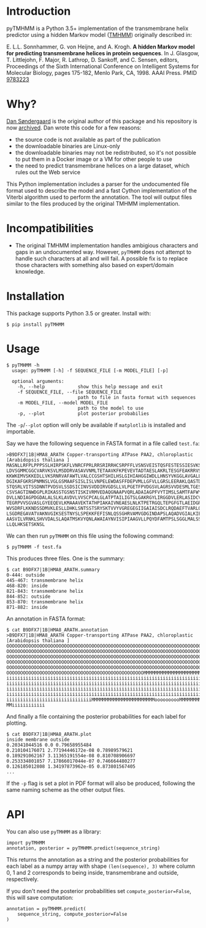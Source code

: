 # Introduction

pyTMHMM is a Python 3.5+ implementation of the transmembrane helix predictor using a
hidden Markov model ([TMHMM](http://www.cbs.dtu.dk/services/TMHMM/)) originally
described in:

E\. L.L. Sonnhammer, G. von Heijne, and A. Krogh. **A hidden Markov model for
predicting transmembrane helices in protein sequences**. In J. Glasgow,
T. Littlejohn, F. Major, R. Lathrop, D. Sankoff, and C. Sensen, editors,
Proceedings of the Sixth International Conference on Intelligent Systems for
Molecular Biology, pages 175-182, Menlo Park, CA, 1998. AAAI Press. PMID [9783223](https://pubmed.ncbi.nlm.nih.gov/9783223/)

# Why?

[Dan Søndergaard](https://github.com/dansondergaard) is the original author of this 
package and his repository is now [archived](https://github.com/dansondergaard/tmhmm.py). Dan wrote this code for a few reasons:

- the source code is not available as part of the publication
- the downloadable binaries are Linux-only
- the downloadable binaries may not be redistributed, so it's not possible to
  put them in a Docker image or a VM for other people to use
- the need to predict transmembrane helices on a large dataset, which rules
  out the Web service

This Python implementation includes a parser for the undocumented file format
used to describe the model and a fast Cython implementation of the
Viterbi algorithm used to perform the annotation. The tool will output files
similar to the files produced by the original TMHMM implementation.

# Incompatibilities

* The original TMHMM implementation handles ambigious characters and gaps in an
  undocumented way. However, `pyTMHMM` does not attempt to handle such
  characters at all and will fail. A possible fix is to replace those
  characters with something also based on expert/domain knowledge.

# Installation

This package supports Python 3.5 or greater. Install with:

    $ pip install pyTMHMM

# Usage

    $ pyTMHMM -h
      usage: pyTMHMM [-h] -f SEQUENCE_FILE [-m MODEL_FILE] [-p]

      optional arguments:
        -h, --help            show this help message and exit
        -f SEQUENCE_FILE, --file SEQUENCE_FILE
                              path to file in fasta format with sequences
        -m MODEL_FILE, --model MODEL_FILE
                              path to the model to use
        -p, --plot            plot posterior probabilies

The `-p`/`--plot` option will only be available if `matplotlib` is installed
and importable.

Say we have the following sequence in FASTA format in a file called `test.fa`:

    >B9DFX7|1B|HMA8_ARATH Copper-transporting ATPase PAA2, chloroplastic  [Arabidopsis thaliana ]
    MASNLLRFPLPPPSSLHIRPSKFLVNRCFPRLRRSRIRRHCSRPFFLVSNSVEISTQSFESTESSIESVKSITSDTPIL
    LDVSGMMCGGCVARVKSVLMSDDRVASAVVNMLTETAAVKFKPEVEVTADTAESLAKRLTESGFEAKRRVSGMGVAENV
    KKWKEMVSKKEDLLVKSRNRVAFAWTLVALCCGSHTSHILHSLGIHIAHGGIWDLLHNSYVKGGLAVGALLGPGRELLF
    DGIKAFGKRSPNMNSLVGLGSMAAFSISLISLVNPELEWDASFFDEPVMLLGFVLLGRSLEERAKLQASTDMNELLSLI
    STQSRLVITSSDNNTPVDSVLSSDSICINVSVDDIRVGDSLLVLPGETFPVDGSVLAGRSVVDESMLTGESLPVFKEEG
    CSVSAGTINWDGPLRIKASSTGSNSTISKIVRMVEDAQGNAAPVQRLADAIAGPFVYTIMSLSAMTFAFWYYVGSHIFP
    DVLLNDIAGPDGDALALSLKLAVDVLVVSCPCALGLATPTAILIGTSLGAKRGYLIRGGDVLERLASIDCVALDKTGTL
    TEGRPVVSGVASLGYEEQEVLKMAAAVEKTATHPIAKAIVNEAESLNLKTPETRGQLTEPGFGTLAEIDGRFVAVGSLE
    WVSDRFLKKNDSSDMVKLESLLDHKLSNTSSTSRYSKTVVYVGREGEGIIGAIAISDCLRQDAEFTVARLQEKGIKTVL
    LSGDREGAVATVAKNVGIKSESTNYSLSPEKKFEFISNLQSSGHRVAMVGDGINDAPSLAQADVGIALKIEAQENAASN
    AASVILVRNKLSHVVDALSLAQATMSKVYQNLAWAIAYNVISIPIAAGVLLPQYDFAMTPSLSGGLMALSSIFVVSNSL
    LLQLHKSETSKNSL

We can then run `pyTMHMM` on this file using the following command:

    $ pyTMHMM -f test.fa

This produces three files. One is the summary:

    $ cat B9DFX7|1B|HMA8_ARATH.summary
    0-444: outside
    445-467: transmembrane helix
    468-820: inside
    821-843: transmembrane helix
    844-852: outside
    853-870: transmembrane helix
    871-882: inside

An annotation in FASTA format:

    $ cat B9DFX7|1B|HMA8_ARATH.annotation
    >B9DFX7|1B|HMA8_ARATH Copper-transporting ATPase PAA2, chloroplastic  [Arabidopsis thaliana ]
    OOOOOOOOOOOOOOOOOOOOOOOOOOOOOOOOOOOOOOOOOOOOOOOOOOOOOOOOOOOOOOOOOOOOOOOOOOOOOOO
    OOOOOOOOOOOOOOOOOOOOOOOOOOOOOOOOOOOOOOOOOOOOOOOOOOOOOOOOOOOOOOOOOOOOOOOOOOOOOOO
    OOOOOOOOOOOOOOOOOOOOOOOOOOOOOOOOOOOOOOOOOOOOOOOOOOOOOOOOOOOOOOOOOOOOOOOOOOOOOOO
    OOOOOOOOOOOOOOOOOOOOOOOOOOOOOOOOOOOOOOOOOOOOOOOOOOOOOOOOOOOOOOOOOOOOOOOOOOOOOOO
    OOOOOOOOOOOOOOOOOOOOOOOOOOOOOOOOOOOOOOOOOOOOOOOOOOOOOOOOOOOOOOOOOOOOOOOOOOOOOOO
    OOOOOOOOOOOOOOOOOOOOOOOOOOOOOOOOOOOOOOOOOOOOOOOOOOMMMMMMMMMMMMMMMMMMMMMMMiiiiii
    iiiiiiiiiiiiiiiiiiiiiiiiiiiiiiiiiiiiiiiiiiiiiiiiiiiiiiiiiiiiiiiiiiiiiiiiiiiiiii
    iiiiiiiiiiiiiiiiiiiiiiiiiiiiiiiiiiiiiiiiiiiiiiiiiiiiiiiiiiiiiiiiiiiiiiiiiiiiiii
    iiiiiiiiiiiiiiiiiiiiiiiiiiiiiiiiiiiiiiiiiiiiiiiiiiiiiiiiiiiiiiiiiiiiiiiiiiiiiii
    iiiiiiiiiiiiiiiiiiiiiiiiiiiiiiiiiiiiiiiiiiiiiiiiiiiiiiiiiiiiiiiiiiiiiiiiiiiiiii
    iiiiiiiiiiiiiiiiiiiiiiiiiiiiiiiMMMMMMMMMMMMMMMMMMMMMMMoooooooooMMMMMMMMMMMMMMMM
    MMiiiiiiiiiiii

And finally a file containing the posterior probabilities for each label for
plotting.

    $ cat B9DFX7|1B|HMA8_ARATH.plot
    inside membrane outside
    0.20341044516 0.0 0.79658955484
    0.210104176071 2.77194446172e-08 0.78989579621
    0.189291062167 3.11365191554e-08 0.810708906697
    0.253334801857 7.17866017044e-07 0.746664480277
    0.126185012808 1.34197873962e-05 0.873801567405
    ...

If the `-p` flag is set a plot in PDF format will also be produced, following
the same naming scheme as the other output files.

# API

You can also use `pyTMHMM` as a library:

    import pyTMHMM
    annotation, posterior = pyTMHMM.predict(sequence_string)

This returns the annotation as a string and the posterior probabilities for
each label as a numpy array with shape `(len(sequence), 3)` where column 0, 1
and 2 corresponds to being inside, transmembrane and outside, respectively.

If you don't need the posterior probabilities set `compute_posterior=False`,
this will save computation:

    annotation = pyTMHMM.predict(
        sequence_string, compute_posterior=False
    )

